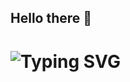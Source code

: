 ## Hello there 👋<br>
# ![Typing SVG](https://readme-typing-svg.herokuapp.com?font=Fira+Code&size=24&duration=4000&pause=500&color=0077ff&center=true&vCenter=true&width=500&lines=Hello,+I'm+Kusumlata;I'm+an+Aspiring+AI/ML+Engineer;I+love+coding!)

 
